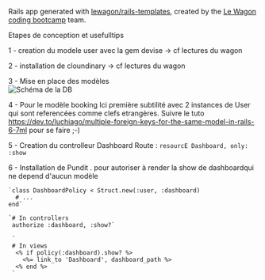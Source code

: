Rails app generated with [lewagon/rails-templates](https://github.com/lewagon/rails-templates), created by the [Le Wagon coding bootcamp](https://www.lewagon.com) team.


Etapes de conception et usefulltips 

1 - creation du modele user avec la gem devise -> cf lectures du wagon

2 - installation de cloundinary -> cf lectures du wagon

3 - Mise en place des modèles  
![Schéma de la DB](/images/schema-db.png?raw=true "Schéma de DB")

4 - Pour le modèle booking
  Ici première subtilité avec 2 instances de User qui sont referencées comme clefs etrangères.
  Suivre le tuto https://dev.to/luchiago/multiple-foreign-keys-for-the-same-model-in-rails-6-7ml pour se faire ;-)
  
5 - Creation du controlleur Dashboard 
    Route : `resourcE Dashboard, only: :show`

6 - Installation de Pundit
  . pour autoriser à render la show  de dashboardqui ne depend d'aucun modèle
  
    `class DashboardPolicy < Struct.new(:user, :dashboard)
      # ...
    end`
    
    `# In controllers
     authorize :dashboard, :show?`
     
     `
     # In views
      <% if policy(:dashboard).show? %>
        <%= link_to 'Dashboard', dashboard_path %>
      <% end %>
     `
